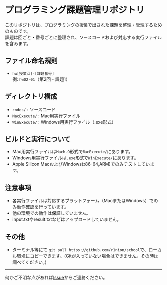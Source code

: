 # プログラミング課題管理リポジトリ

このリポジトリは、プログラミングの授業で出された課題を整理・管理するためのものです。  
課題は回ごと・番号ごとに整理され、ソースコードおよび対応する実行ファイルを含みます。

## ファイル命名規則

- `hw[授業回]-[課題番号]`  
  例: `hw02-01`（第2回・課題1）

## ディレクトリ構成

- `codes/` : ソースコード
- `MacExecute/` : Mac用実行ファイル
- `WinExecute/` : Windows用実行ファイル（.exe形式）

## ビルドと実行について

- Mac用実行ファイルは`Mach-O`形式で`MacExecute/`にあります。
- Windows用実行ファイルは`.exe`形式で`WinExecute/`にあります。
- Apple Silicon MacおよびWindows(x86-64,ARM)でのみテストしています。

## 注意事項

- 各実行ファイルは対応するプラットフォーム（MacまたはWindows）でのみ動作確認を行っています。
- 他の環境での動作は保証していません。
- input.txtやresult.txtなどはアップロードしていません。

## その他
- ターミナル等にて `git pull https://github.com/r1nion/school`で、ローカル環境にコピーできます。(Gitが入っていない場合はできません。その時は調べてください。)
---

何かご不明な点があれば[Issue](https://github.com/r1nion/school/issues)からご連絡ください。
